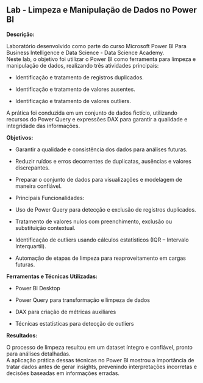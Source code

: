 ## Lab - Limpeza e Manipulação de Dados no Power BI
<p1></p1>

**Descrição:**

Laboratório desenvolvido como parte do curso Microsoft Power BI Para Business Intelligence e Data Science - Data Science Academy.   
  Neste lab, o objetivo foi utilizar o Power BI como ferramenta para limpeza e manipulação de dados, realizando três atividades principais:

- Identificação e tratamento de registros duplicados.

- Identificação e tratamento de valores ausentes.

- Identificação e tratamento de valores outliers.

A prática foi conduzida em um conjunto de dados fictício, utilizando recursos do Power Query e expressões DAX para garantir a qualidade e integridade das informações.

**Objetivos:**

- Garantir a qualidade e consistência dos dados para análises futuras.

- Reduzir ruídos e erros decorrentes de duplicatas, ausências e valores discrepantes.

- Preparar o conjunto de dados para visualizações e modelagem de maneira confiável.

- Principais Funcionalidades:

- Uso de Power Query para detecção e exclusão de registros duplicados.

- Tratamento de valores nulos com preenchimento, exclusão ou substituição contextual.

- Identificação de outliers usando cálculos estatísticos (IQR – Intervalo Interquartil).

- Automação de etapas de limpeza para reaproveitamento em cargas futuras.

**Ferramentas e Técnicas Utilizadas:**

- Power BI Desktop

- Power Query para transformação e limpeza de dados

- DAX para criação de métricas auxiliares

- Técnicas estatísticas para detecção de outliers

**Resultados:**

O processo de limpeza resultou em um dataset íntegro e confiável, pronto para análises detalhadas.   
A aplicação prática dessas técnicas no Power BI mostrou a importância de tratar dados antes de gerar insights,
 prevenindo interpretações incorretas e decisões baseadas em informações erradas.
